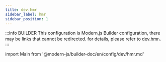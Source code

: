 ```yaml
---
title: dev.hmr
sidebar_label: hmr
sidebar_position: 1
---
```


:::info BUILDER
This configuration is Modern.js Builder configuration, there may be links that cannot be redirected. for details, please refer to [dev.hmr](https://modernjs.dev/builder/zh/api/config-dev.html#dev-hmr)。
:::

import Main from '@modern-js/builder-doc/en/config/dev/hmr.md'

<Main />
